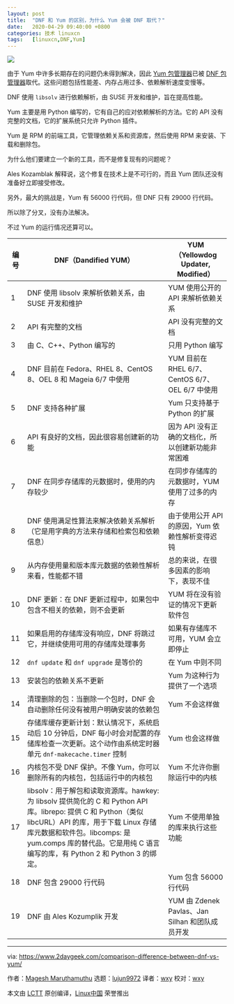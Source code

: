 ```yaml
---
layout: post
title:	"DNF 和 Yum 的区别，为什么 Yum 会被 DNF 取代？"
date:	2020-04-29 09:40:00 +0800 
categories:	技术 linuxcn 
tags:	[linuxcn,DNF,Yum]
---
```



![](/Asserts/Images//attachment/album/202004/29/093910jjxifk8mewuxmgos.jpg)


由于 Yum 中许多长期存在的问题仍未得到解决，因此 [Yum 包管理器](https://www.2daygeek.com/yum-command-examples-manage-packages-rhel-centos-systems/)已被 [DNF 包管理器](https://www.2daygeek.com/linux-dnf-command-examples-manage-packages-fedora-centos-rhel-systems/)取代。这些问题包括性能差、内存占用过多、依赖解析速度变慢等。


DNF 使用 `libsolv` 进行依赖解析，由 SUSE 开发和维护，旨在提高性能。


Yum 主要是用 Python 编写的，它有自己的应对依赖解析的方法。它的 API 没有完整的文档，它的扩展系统只允许 Python 插件。


Yum 是 RPM 的前端工具，它管理依赖关系和资源库，然后使用 RPM 来安装、下载和删除包。


为什么他们要建立一个新的工具，而不是修复现有的问题呢？


Ales Kozamblak 解释说，这个修复在技术上是不可行的，而且 Yum 团队还没有准备好立即接受修改。


另外，最大的挑战是，Yum 有 56000 行代码，但 DNF 只有 29000 行代码。


所以除了分叉，没有办法解决。


不过 Yum 的运行情况还算可以。




| 编号 | DNF（Dandified YUM） | YUM（Yellowdog Updater, Modified） |
| --- | --- | --- |
| 1 | DNF 使用 libsolv 来解析依赖关系，由 SUSE 开发和维护 | YUM 使用公开的 API 来解析依赖关系 |
| 2 | API 有完整的文档 | API 没有完整的文档 |
| 3 | 由 C、C++、Python 编写的 | 只用 Python 编写 |
| 4 | DNF 目前在 Fedora、RHEL 8、CentOS 8、OEL 8 和 Mageia 6/7 中使用 | YUM 目前在 RHEL 6/7、CentOS 6/7、OEL 6/7 中使用 |
| 5 | DNF 支持各种扩展 | Yum 只支持基于 Python 的扩展 |
| 6 | API 有良好的文档，因此很容易创建新的功能 | 因为 API 没有正确的文档化，所以创建新功能非常困难 |
| 7 | DNF 在同步存储库的元数据时，使用的内存较少 | 在同步存储库的元数据时，YUM 使用了过多的内存 |
| 8 | DNF 使用满足性算法来解决依赖关系解析（它是用字典的方法来存储和检索包和依赖信息） | 由于使用公开 API 的原因，Yum 依赖性解析变得迟钝 |
| 9 | 从内存使用量和版本库元数据的依赖性解析来看，性能都不错 | 总的来说，在很多因素的影响下，表现不佳 |
| 10 | DNF 更新：在 DNF 更新过程中，如果包中包含不相关的依赖，则不会更新 | YUM 将在没有验证的情况下更新软件包 |
| 11 | 如果启用的存储库没有响应，DNF 将跳过它，并继续使用可用的存储库处理事务 | 如果有存储库不可用，YUM 会立即停止 |
| 12 | `dnf update` 和 `dnf upgrade` 是等价的 | 在 Yum 中则不同 |
| 13 | 安装包的依赖关系不更新 | Yum 为这种行为提供了一个选项 |
| 14 | 清理删除的包：当删除一个包时，DNF 会自动删除任何没有被用户明确安装的依赖包 | Yum 不会这样做 |
| 15 | 存储库缓存更新计划：默认情况下，系统启动后 10 分钟后，DNF 每小时会对配置的存储库检查一次更新。这个动作由系统定时器单元 `dnf-makecache.timer` 控制 | Yum 也会这样做 |
| 16 | 内核包不受 DNF 保护。不像 Yum，你可以删除所有的内核包，包括运行中的内核包 | Yum 不允许你删除运行中的内核 |
| 17 | libsolv：用于解包和读取资源库。hawkey: 为 libsolv 提供简化的 C 和 Python API 库。librepo: 提供 C 和 Python（类似 libcURL）API 的库，用于下载 Linux 存储库元数据和软件包。libcomps: 是 yum.comps 库的替代品。它是用纯 C 语言编写的库，有 Python 2 和 Python 3 的绑定。 | Yum 不使用单独的库来执行这些功能 |
| 18 | DNF 包含 29000 行代码 | Yum 包含 56000 行代码 |
| 19 | DNF 由 Ales Kozumplik 开发 | YUM 由 Zdenek Pavlas、Jan Silhan 和团队成员开发 |




---


via: <https://www.2daygeek.com/comparison-difference-between-dnf-vs-yum/>


作者：[Magesh Maruthamuthu](https://www.2daygeek.com/author/magesh/) 选题：[lujun9972](https://github.com/lujun9972) 译者：[wxy](https://github.com/wxy) 校对：[wxy](https://github.com/wxy)


本文由 [LCTT](https://github.com/LCTT/TranslateProject) 原创编译，[Linux中国](https://linux.cn/) 荣誉推出
